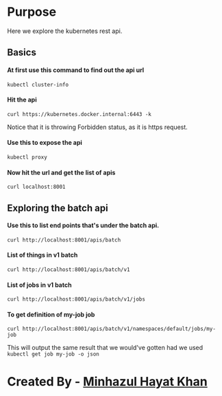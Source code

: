 # Purpose
Here we explore the kubernetes rest api.


## Basics
#### At first use this command to find out the api url
`kubectl cluster-info`


#### Hit the api 
`curl https://kubernetes.docker.internal:6443 -k`

Notice that it is throwing Forbidden status, as it is https request.

#### Use this to expose the api
`kubectl proxy`


#### Now hit the url and get the list of apis
`curl localhost:8001`


## Exploring the batch api

#### Use this to list end points that's under the batch api.
`curl http://localhost:8001/apis/batch`


#### List of things in v1 batch
`curl http://localhost:8001/apis/batch/v1`

#### List of jobs in v1 batch
`curl http://localhost:8001/apis/batch/v1/jobs`

#### To get definition of my-job job
`curl http://localhost:8001/apis/batch/v1/namespaces/default/jobs/my-job`

This will output the same result that we would've gotten had we used  `kubectl get job my-job -o json`


#
# Created By - [Minhazul Hayat Khan](https://github.com/minhaz1217)
